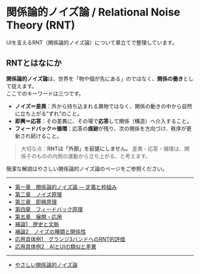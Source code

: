 #  関係論的ノイズ論 / Relational Noise Theory (RNT)

UIを支えるRNT（関係論的ノイズ論）について章立てで整理しています。  
  
## RNTとはなにか
**関係論的ノイズ論**は、世界を「物や個が先にある」のではなく、**関係の働き**として捉えます。  
ここでのキーワードは三つです。

- **ノイズ＝差異**：外から持ち込まれる異物ではなく、関係の動きの中から自然に立ち上がる“ずれ”のこと。  
- **即興＝応答**：その差異に、その場で**応答**して関係（構造）へ介入すること。  
- **フィードバック＝循環**：応答の**痕跡**が残り、次の関係を方向づけ、秩序が更新され続けること。

> 大切な点：**RNTは「外部」を前提にしません。** 差異・応答・循環は、関係そのものの内側の運動から立ち上がる、と考えます。

  
簡潔な解説はやさしい関係論的ノイズ論のページをご参照ください。

---

- [第一章　関係論的ノイズ論 ― 定義と枠組み](01-foundations.md)
- [第二章　ノイズ原理](02-noise-principle.md)
- [第三章　即興原理](03-improvisation-principle.md)
- [第四章　フィードバック原理](04-feedback-principle.md)
- [第五章　展開・応用](05-applications.md)
- [補論1　歴史と文脈](06_context.md)
- [補論2　ノイズの種類と関係性](07_supplement.md)
- [応用具体例1　グランジ3バンドへのRNT的評価](08_applications-grunge.md)
- [応用具体例2　AIとUIの類似と差異]()　

---
  
- [やさしい関係論的ノイズ論](rnt_ez.md)

